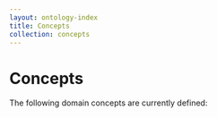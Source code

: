 ```yaml
---
layout: ontology-index
title: Concepts
collection: concepts
---
```

# Concepts

The following domain concepts are currently defined:


